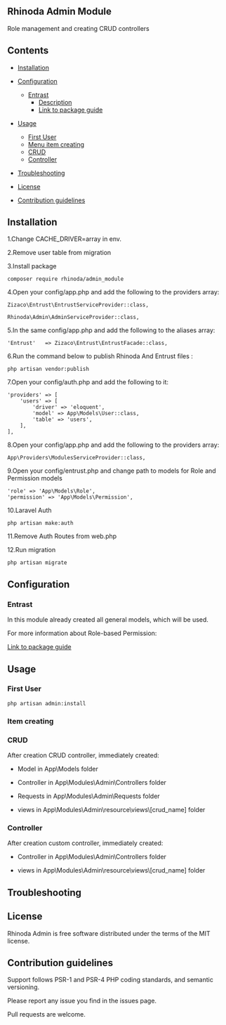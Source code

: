 
## Rhinoda Admin Module

Role management and creating CRUD controllers

## Contents
- [Installation](#installation)
- [Configuration](#configuration)
    - [Entrast](#entrast)
        - [Description](#description)
        - [Link to package guide](https://github.com/Zizaco/entrust#installation)

- [Usage](#usage)
    - [First User](#first-user)
    - [Menu item creating](#item-creating) 
    - [CRUD](#crud-creating)
    - [Controller](#controller-creating)
- [Troubleshooting](#troubleshooting)
- [License](#license)
- [Contribution guidelines](#contribution-guidelines)

## Installation

1.Change CACHE_DRIVER=array in env.

2.Remove user table from  migration 

3.Install package

````
composer require rhinoda/admin_module
````

4.Open your config/app.php and add the following to the providers array:

````
Zizaco\Entrust\EntrustServiceProvider::class,

Rhinoda\Admin\AdminServiceProvider::class,
````

5.In the same config/app.php and add the following to the aliases array:

````
'Entrust'   => Zizaco\Entrust\EntrustFacade::class,
````

6.Run the command below to publish  Rhinoda And Entrust files :

````
php artisan vendor:publish
````

7.Open your config/auth.php and add the following to it:

````
'providers' => [
    'users' => [
        'driver' => 'eloquent',
        'model' => App\Models\User::class,
        'table' => 'users',
    ],
],
````

8.Open your config/app.php and add the following to the providers array:

````
App\Providers\ModulesServiceProvider::class,
````

9.Open your config/entrust.php and change  path to models for Role and Permission models

````
'role' => 'App\Models\Role',
'permission' => 'App\Models\Permission',
````

10.Laravel Auth

````
php artisan make:auth
````

11.Remove Auth Routes from  web.php

12.Run migration 

````
php artisan migrate
````

## Configuration

   ### Entrast
    
   In this module already created all general models, which will be used.

   For  more information about Role-based Permission: 
   
   [Link to package guide](https://github.com/Zizaco/entrust#installation)
   
 
   
## Usage

   ### First User
    
    php artisan admin:install
   
   ### Item creating 
   
   ### CRUD
     
   After creation CRUD controller, immediately created:
     
   * Model in App\Models folder
   
   * Controller in App\Modules\Admin\Controllers folder
   
   * Requests in  App\Modules\Admin\Requests folder
   
   * views  in  App\Modules\Admin\resource\views\\[crud_name] folder
     
   ### Controller
     
   After creation custom controller, immediately created:
   
   * Controller in App\Modules\Admin\Controllers folder
   
   * views  in  App\Modules\Admin\resource\views\\[crud_name] folder
   
   
   
## Troubleshooting

  
  
## License

Rhinoda Admin is free software distributed under the terms of the MIT license. 

## Contribution guidelines

Support follows PSR-1 and PSR-4 PHP coding standards, and semantic versioning.

Please report any issue you find in the issues page.

Pull requests are welcome.